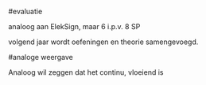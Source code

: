 #evaluatie

analoog aan ElekSign, maar 6 i.p.v. 8 SP

volgend jaar wordt oefeningen en theorie samengevoegd.

#analoge weergave

Analoog wil zeggen dat het continu, vloeiend is